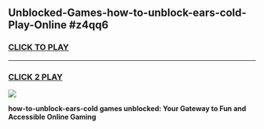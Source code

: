 
## Unblocked-Games-how-to-unblock-ears-cold-Play-Online #z4qq6
<h3>
<a href="https://news.freeplayer.one?title=how-to-unblock-ears-cold&ref=3">CLICK TO PLAY</a></h3>
<hr>

<h3>
<a href="https://news.freeplayer.one?title=how-to-unblock-ears-cold&ref=3">CLICK 2 PLAY</a>
  
</h3>

<a href="https://news.freeplayer.one?title=how-to-unblock-ears-cold&ref=3"><img src="https://clearcache.store/games.png"></a>


**how-to-unblock-ears-cold games unblocked: Your Gateway to Fun and Accessible Online Gaming**
